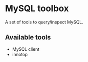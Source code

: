MySQL toolbox
=============

A set of tools to query/inspect MySQL.

Available tools
---------------

* MySQL client
* innotop
